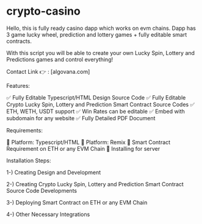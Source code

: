 # crypto-casino

Hello,
this is fully ready casino dapp which works on evm chains. Dapp has 3 game lucky wheel, prediction and lottery games + fully editable smart contracts.

With this script you will be able to create your own Lucky Spin, Lottery and Predictions games and control everything!

Contact Link 👉 : [algovana.com]

Features:

✅ Fully Editable Typescript/HTML Design Source Code
✅ Fully Editable Crypto Lucky Spin, Lottery and Prediction Smart Contract Source Codes
✅ ETH, WETH, USDT support
✅ Win Rates can be editable
✅ Embed with subdomain for any website
✅ Fully Detailed PDF Document
 


Requirements:

📝 Platform: Typescript/HTML
📝 Platform: Remix
📝 Smart Contract Requirement on ETH or any EVM Chain
📝 Installing for server


Installation Steps:

1-) Creating Design and Development

2-) Creating Crypto Lucky Spin, Lottery and Prediction Smart Contract Source Code Developments

3-) Deploying Smart Contract on ETH or any EVM Chain

4-) Other Necessary Integrations
